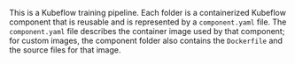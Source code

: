 This is a Kubeflow training pipeline. Each folder is a containerized Kubeflow component that is reusable and is represented by a `component.yaml` file. The `component.yaml` file describes the container image used by that component; for custom images, the component folder also contains the `Dockerfile` and the source files for that image.
